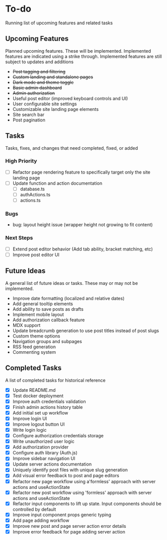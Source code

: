 # To-do

Running list of upcoming features and related tasks

## Upcoming Features

Planned upcoming features. These will be implemented. Implemented features are indicated using a strike through. Implemented features are still subject to updates and additions

- ~~Post tagging and filtering~~
- ~~Custom landing and standalone pages~~
- ~~Dark mode and theme toggle~~
- ~~Basic admin dashboard~~
- ~~Admin authorization~~
- Useful post editor (improved keyboard controls and UI)
- User configurable site settings
- Customizable site landing page elements
- Site search bar
- Post pagination

## Tasks

Tasks, fixes, and changes that need completed, fixed, or added

### High Priority

- [ ] Refactor page rendering feature to specifically target only the site landing page
- [ ] Update function and action documentation
  - [ ] database.ts
  - [ ] authActions.ts
  - [ ] actions.ts

### Bugs

- bug: layout height issue (wrapper height not growing to fit content)

### Next Steps

- [ ] Extend post editor behavior (Add tab ability, bracket matching, etc)
- [ ] Improve post editor UI

## Future Ideas

A general list of future ideas or tasks. These may or may not be implemented.

- Improve date formatting (localized and relative dates)
- Add general tooltip elements
- Add ability to save posts as drafts
- Implement mobile layout
- Add authorization callback feature
- MDX support
- Update breadcrumb generation to use post titles instead of post slugs
- Custom theme options
- Navigation groups and subpages
- RSS feed generation
- Commenting system

## Completed Tasks

A list of completed tasks for historical reference

- [x] Update README.md
- [x] Test docker deployment
- [x] Improve auth credentials validation
- [x] Finish admin actions history table
- [x] Add initial set up workflow
- [x] Improve login UI
- [x] Improve logout button UI
- [x] Write login logic
- [x] Configure authorization credentials storage
- [x] Write unauthorized user logic
- [x] Add authorization provider
- [x] Configure auth library (Auth.js)
- [x] Improve sidebar navigation UI
- [x] Update server actions documentation
- [x] Uniquely identify post files with unique slug generation
- [x] Add visual error feedback to post and page editors
- [x] Refactor new page workflow using a'formless' approach with server actions and useActionState
- [x] Refactor new post workflow using 'formless' approach with server actions and useActionState
- [x] Refactor input components to lift up state. Input components should be controlled by default
- [x] Improve input component props generic typing
- [x] Add page adding workflow
- [x] Improve new post and page server action error details
- [x] Improve error feedback for page adding server action
